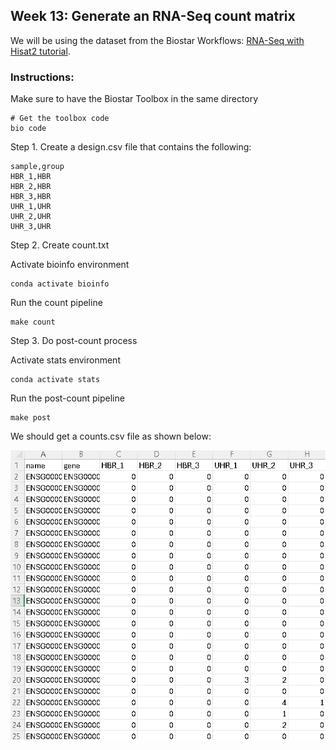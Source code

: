 ## Week 13: Generate an RNA-Seq count matrix

We will be using the dataset from the Biostar Workflows: [RNA-Seq with Hisat2 tutorial](https://www.biostarhandbook.com/books/workflows/rnaseq/rnaseq-using-hisat/).

### Instructions:

Make sure to have the Biostar Toolbox in the same directory
```
# Get the toolbox code
bio code
```

Step 1. Create a design.csv file that contains the following:
```
sample,group
HBR_1,HBR
HBR_2,HBR
HBR_3,HBR
UHR_1,UHR
UHR_2,UHR
UHR_3,UHR
```

Step 2. Create count.txt

Activate bioinfo environment
```
conda activate bioinfo
```

Run the count pipeline
```
make count
```

Step 3. Do post-count process

Activate stats environment
```
conda activate stats
```

Run the post-count pipeline
```
make post
```

We should get a counts.csv file as shown below:

![](images/counts.png)
